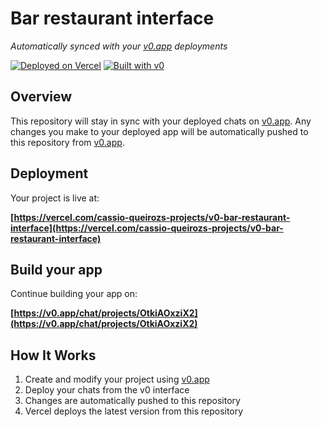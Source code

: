 # Bar restaurant interface

*Automatically synced with your [v0.app](https://v0.app) deployments*

[![Deployed on Vercel](https://img.shields.io/badge/Deployed%20on-Vercel-black?style=for-the-badge&logo=vercel)](https://vercel.com/cassio-queirozs-projects/v0-bar-restaurant-interface)
[![Built with v0](https://img.shields.io/badge/Built%20with-v0.app-black?style=for-the-badge)](https://v0.app/chat/projects/OtkiAOxziX2)

## Overview

This repository will stay in sync with your deployed chats on [v0.app](https://v0.app).
Any changes you make to your deployed app will be automatically pushed to this repository from [v0.app](https://v0.app).

## Deployment

Your project is live at:

**[https://vercel.com/cassio-queirozs-projects/v0-bar-restaurant-interface](https://vercel.com/cassio-queirozs-projects/v0-bar-restaurant-interface)**

## Build your app

Continue building your app on:

**[https://v0.app/chat/projects/OtkiAOxziX2](https://v0.app/chat/projects/OtkiAOxziX2)**

## How It Works

1. Create and modify your project using [v0.app](https://v0.app)
2. Deploy your chats from the v0 interface
3. Changes are automatically pushed to this repository
4. Vercel deploys the latest version from this repository
